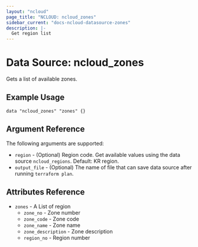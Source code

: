 ```yaml
---
layout: "ncloud"
page_title: "NCLOUD: ncloud_zones"
sidebar_current: "docs-ncloud-datasource-zones"
description: |-
  Get region list
---
```


# Data Source: ncloud_zones

Gets a list of available zones.

## Example Usage

```hcl
data "ncloud_zones" "zones" {}
```

## Argument Reference

The following arguments are supported:

* `region` - (Optional) Region code. Get available values using the data source `ncloud_regions`.
    Default: KR region.
* `output_file` - (Optional) The name of file that can save data source after running `terraform plan`.

## Attributes Reference

* `zones` - A List of region
    * `zone_no` - Zone number
    * `zone_code` - Zone code
    * `zone_name` - Zone name
    * `zone_description` - Zone description
    * `region_no` - Region number
